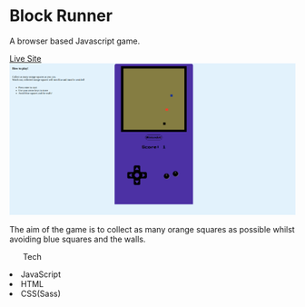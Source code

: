 <h1>Block Runner</h1>
<p>A browser based Javascript game.</p>
<a href="https://ashryan.github.io/blockrunner/">Live Site</a>
<img src="./assets/images/block-runner.png">


<p>The aim of the game is to collect as many orange squares as possible whilst avoiding blue squares and the walls.</p>

<ul>Tech</ul>
<li>JavaScript</li>
<li>HTML</li>
<li>CSS(Sass)</li>
